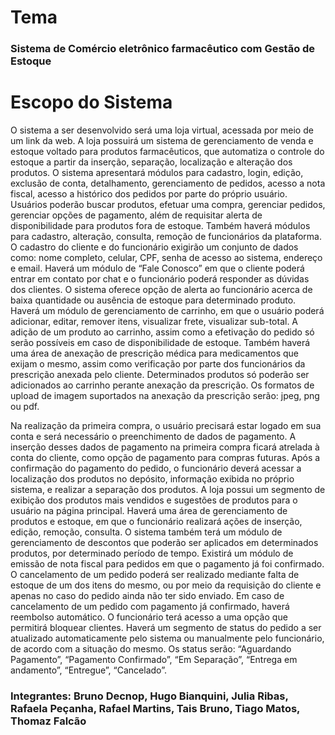 # Tema
### Sistema de Comércio eletrônico farmacêutico com Gestão de Estoque

# Escopo do Sistema
O sistema a ser desenvolvido será uma loja virtual, acessada por meio de um link da web. A loja possuirá um sistema de gerenciamento de venda e estoque voltado para produtos farmacêuticos, que automatiza o controle do estoque a partir da inserção, separação, localização e alteração dos produtos. O sistema apresentará módulos para cadastro, login, edição, exclusão de conta, detalhamento, gerenciamento de pedidos, acesso a nota fiscal, acesso a histórico dos pedidos por parte do próprio usuário. Usuários poderão buscar produtos, efetuar uma compra, gerenciar pedidos, gerenciar opções de pagamento, além de requisitar alerta de disponibilidade para produtos fora de estoque. Também haverá módulos para cadastro, alteração, consulta, remoção de funcionários da plataforma. O cadastro do cliente e do funcionário exigirão um conjunto de dados como: nome completo, celular, CPF, senha de acesso ao sistema, endereço e email. 
Haverá um módulo de “Fale Conosco” em que o cliente poderá entrar em contato por chat e o funcionário poderá responder as dúvidas dos clientes. O sistema oferece opção de alerta ao funcionário acerca de baixa quantidade ou ausência de estoque para determinado produto.
Haverá um módulo de gerenciamento de carrinho, em que o usuário poderá adicionar, editar, remover itens, visualizar frete, visualizar sub-total. A adição de um produto ao carrinho, assim como a efetivação do pedido só serão possíveis em caso de disponibilidade de estoque. Também haverá uma área de anexação de prescrição médica para medicamentos que exijam o mesmo, assim como verificação por parte dos funcionários da prescrição anexada pelo cliente. Determinados produtos só poderão ser adicionados ao carrinho perante anexação da prescrição. Os formatos de upload de imagem suportados na anexação da prescrição serão: jpeg, png ou pdf.

Na realização da primeira compra, o usuário precisará estar logado em sua conta e será necessário o preenchimento de dados de pagamento. A inserção desses dados de pagamento na primeira compra ficará atrelada à conta do cliente, como opção de pagamento para compras futuras. 
Após a confirmação do pagamento do pedido, o funcionário deverá acessar a localização dos produtos no depósito, informação exibida no próprio sistema, e realizar a separação dos produtos. 
A loja possui um segmento de exibição dos produtos mais vendidos e sugestões de produtos para o usuário na página principal. 
Haverá uma área de gerenciamento de produtos e estoque, em que o funcionário realizará ações de inserção, edição, remoção, consulta. O sistema também terá um módulo de gerenciamento de descontos que poderão ser aplicados em determinados produtos, por determinado período de tempo. 
Existirá um módulo de emissão de nota fiscal para pedidos em que o pagamento já foi confirmado. O cancelamento de um pedido poderá ser realizado mediante falta de estoque de um dos itens do mesmo, ou por meio da requisição do cliente e apenas no caso do pedido ainda não ter sido enviado. Em caso de cancelamento de um pedido com pagamento já confirmado, haverá reembolso automático.
O funcionário terá acesso a uma opção que permitirá bloquear clientes. Haverá um segmento de status do pedido a ser atualizado automaticamente pelo sistema ou manualmente pelo funcionário, de acordo com a situação do mesmo. Os status serão: “Aguardando Pagamento”, “Pagamento Confirmado”, “Em Separação”,  “Entrega em andamento”,  “Entregue”,  “Cancelado”.

### Integrantes: Bruno Decnop, Hugo Bianquini, Julia Ribas, Rafaela Peçanha, Rafael Martins, Tais Bruno, Tiago Matos, Thomaz Falcão
